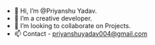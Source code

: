 - 👋 Hi, I’m @Priyanshu Yadav.
- 🌱 I’m a creative developer.
- 💞️ I’m looking to collaborate on Projects.
- 📫 Contact - priyanshuyadav004@gmail.com

<!---
Priyanshuy10/Priyanshuy10 is a ✨ special ✨ repository because its `README.md` (this file) appears on your GitHub profile.
You can click the Preview link to take a look at your changes.
--->
